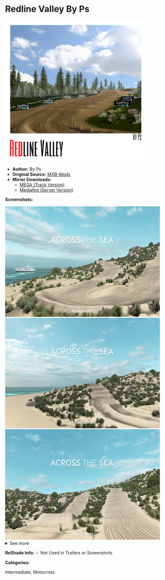 # Redline Valley By Ps


<img src="https://github.com/BrinkleyPT/MX-Bikes-Community-Mods/blob/b41d64e76d656edd19a43a2951d895144e19ddad/.assets/Redline%20Valley%20By%20Ps/Omslag.png" alt="Preview" width="460" height="460">

- **Author:** By Ps
- **Original Source:** [MXB-Mods](https://mxb-mods.com/redline-valley-by-ps/#download)
- **Mirror Downloads:**
  - [MEGA (Track Version)](https://mega.nz/file/7IpikCQL#5lcpZfxHTPgW6setMtIwBH7RLCisvFTIVh2V4RoreDs)
  - [Mediafire (Server Version)](https://www.mediafire.com/file/6ok6wygg3dqdwwk/Redline_Valley_By_Ps.pkz/file)

**Screenshots:**

<img src="https://github.com/BrinkleyPT/MX-Bikes-Community-Mods/blob/0eaad77cfffed8af6b82c5a1a0a401d6939e78d5/.assets/Across%20the%20Sea/track-preview-1.png" alt="Screenshot 1" width="640" height="360">
<img src="https://github.com/BrinkleyPT/MX-Bikes-Community-Mods/blob/0eaad77cfffed8af6b82c5a1a0a401d6939e78d5/.assets/Across%20the%20Sea/track-preview-2.png" alt="Screenshot 2" width="640" height="360">
<img src="https://github.com/BrinkleyPT/MX-Bikes-Community-Mods/blob/0eaad77cfffed8af6b82c5a1a0a401d6939e78d5/.assets/Across%20the%20Sea/track-preview-3.png" alt="Screenshot 3" width="640" height="360"> <details>

<summary>See more</summary>
<br>
<img src="https://github.com/BrinkleyPT/MX-Bikes-Community-Mods/blob/0eaad77cfffed8af6b82c5a1a0a401d6939e78d5/.assets/Across%20the%20Sea/track-preview-4.png" alt="Screenshot 4" width="640" height="360">
<img src="https://github.com/BrinkleyPT/MX-Bikes-Community-Mods/blob/0eaad77cfffed8af6b82c5a1a0a401d6939e78d5/.assets/Across%20the%20Sea/track-preview-5.png" alt="Screenshot 5" width="640" height="360">
<img src="https://github.com/BrinkleyPT/MX-Bikes-Community-Mods/blob/0eaad77cfffed8af6b82c5a1a0a401d6939e78d5/.assets/Across%20the%20Sea/track-preview-6.png" alt="Screenshot 6" width="640" height="360">
<img src="https://github.com/BrinkleyPT/MX-Bikes-Community-Mods/blob/0eaad77cfffed8af6b82c5a1a0a401d6939e78d5/.assets/Across%20the%20Sea/track-preview-7.png" alt="Screenshot 7" width="640" height="360">
<img src="https://github.com/BrinkleyPT/MX-Bikes-Community-Mods/blob/0eaad77cfffed8af6b82c5a1a0a401d6939e78d5/.assets/Across%20the%20Sea/track-preview-8.png" alt="Screenshot 8" width="640" height="360">
<img src="https://github.com/BrinkleyPT/MX-Bikes-Community-Mods/blob/0eaad77cfffed8af6b82c5a1a0a401d6939e78d5/.assets/Across%20the%20Sea/track-preview-9.png" alt="Screenshot 9" width="640" height="360">
<img src="https://github.com/BrinkleyPT/MX-Bikes-Community-Mods/blob/0eaad77cfffed8af6b82c5a1a0a401d6939e78d5/.assets/Across%20the%20Sea/track-preview-10.png" alt="Screenshot 10" width="640" height="360">
<img src="https://github.com/BrinkleyPT/MX-Bikes-Community-Mods/blob/0eaad77cfffed8af6b82c5a1a0a401d6939e78d5/.assets/Across%20the%20Sea/track-preview-11.png" alt="Screenshot 11" width="640" height="360">
<img src="https://github.com/BrinkleyPT/MX-Bikes-Community-Mods/blob/0eaad77cfffed8af6b82c5a1a0a401d6939e78d5/.assets/Across%20the%20Sea/track-preview-12.png" alt="Screenshot 12" width="640" height="360">
<img src="https://github.com/BrinkleyPT/MX-Bikes-Community-Mods/blob/0eaad77cfffed8af6b82c5a1a0a401d6939e78d5/.assets/Across%20the%20Sea/track-preview-13.png" alt="Screenshot 13" width="640" height="360">
<img src="https://github.com/BrinkleyPT/MX-Bikes-Community-Mods/blob/0eaad77cfffed8af6b82c5a1a0a401d6939e78d5/.assets/Across%20the%20Sea/track-preview-14.png" alt="Screenshot 14" width="640" height="360">
<img src="https://github.com/BrinkleyPT/MX-Bikes-Community-Mods/blob/0eaad77cfffed8af6b82c5a1a0a401d6939e78d5/.assets/Across%20the%20Sea/track-preview-15.png" alt="Screenshot 15" width="640" height="360">
<img src="https://github.com/BrinkleyPT/MX-Bikes-Community-Mods/blob/0eaad77cfffed8af6b82c5a1a0a401d6939e78d5/.assets/Across%20the%20Sea/track-preview-16.png" alt="Screenshot 16" width="640" height="360"> </details>

**ReShade Info:** ✅ Not Used in Trailers or Screenshots

**Categories:**

Intermediate, Motocross
